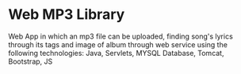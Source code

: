 # Web MP3 Library

Web App in which an mp3 file can be uploaded, finding song's lyrics through its tags and image of album through web service using the following technologies: Java, Servlets, MYSQL Database, Tomcat, Bootstrap, JS
